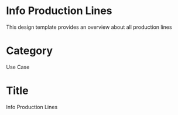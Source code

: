 # Info Production Lines
This design template provides an overview about all production lines

# Category
Use Case

# Title
Info Production Lines